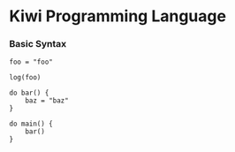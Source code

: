 # Kiwi Programming Language

### Basic Syntax

```
foo = "foo"

log(foo)

do bar() {
    baz = "baz"
}

do main() {
    bar()
}
```


